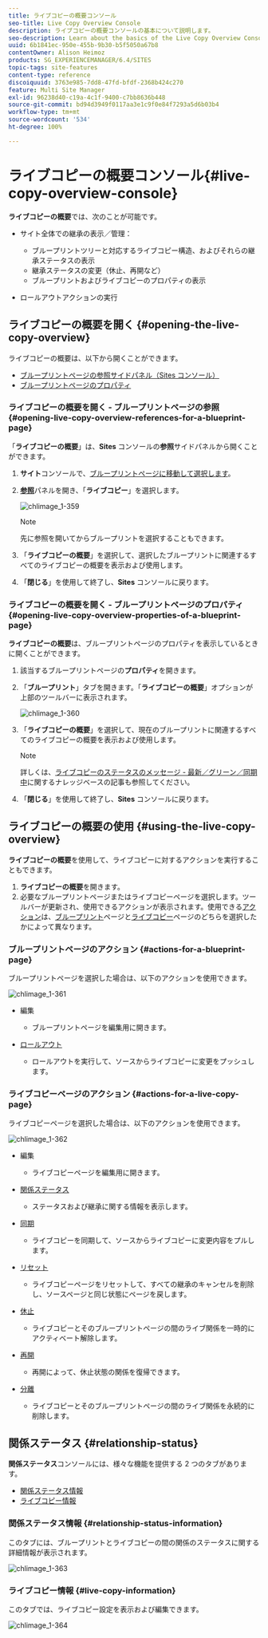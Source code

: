 ```yaml
---
title: ライブコピーの概要コンソール
seo-title: Live Copy Overview Console
description: ライブコピーの概要コンソールの基本について説明します。
seo-description: Learn about the basics of the Live Copy Overview Console.
uuid: 6b1841ec-950e-455b-9b30-b5f5050a67b8
contentOwner: Alison Heimoz
products: SG_EXPERIENCEMANAGER/6.4/SITES
topic-tags: site-features
content-type: reference
discoiquuid: 3763e985-7dd8-47fd-bfdf-2368b424c270
feature: Multi Site Manager
exl-id: 96238d40-c19a-4c1f-9400-c7bb8636b448
source-git-commit: bd94d3949f0117aa3e1c9f0e84f7293a5d6b03b4
workflow-type: tm+mt
source-wordcount: '534'
ht-degree: 100%

---
```


# ライブコピーの概要コンソール{#live-copy-overview-console}

**ライブコピーの概要**&#x200B;では、次のことが可能です。

* サイト全体での継承の表示／管理：

   * ブループリントツリーと対応するライブコピー構造、およびそれらの継承ステータスの表示
   * 継承ステータスの変更（休止、再開など）
   * ブループリントおよびライブコピーのプロパティの表示

* ロールアウトアクションの実行

## ライブコピーの概要を開く {#opening-the-live-copy-overview}

ライブコピーの概要は、以下から開くことができます。

* [ブループリントページの参照サイドパネル（Sites コンソール）](#opening-live-copy-overview-references-for-a-blueprint-page)
* [ブループリントページのプロパティ](#opening-live-copy-overview-properties-of-a-blueprint-page)

### ライブコピーの概要を開く - ブループリントページの参照 {#opening-live-copy-overview-references-for-a-blueprint-page}

「**ライブコピーの概要**」は、**Sites** コンソールの&#x200B;**参照**&#x200B;サイドパネルから開くことができます。

1. **サイト**&#x200B;コンソールで、[ブループリントページに移動して選択します](/help/sites-authoring/basic-handling.md#viewing-and-selecting-resources)。
1. **[参照](/help/sites-authoring/basic-handling.md#references)**&#x200B;パネルを開き、「**ライブコピー**」を選択します。

   ![chlimage_1-359](assets/chlimage_1-359.png)

   >[!NOTE]
   >
   >先に参照を開いてからブループリントを選択することもできます。

1. 「**ライブコピーの概要**」を選択して、選択したブループリントに関連するすべてのライブコピーの概要を表示および使用します。
1. 「**閉じる**」を使用して終了し、**Sites** コンソールに戻ります。

### ライブコピーの概要を開く - ブループリントページのプロパティ {#opening-live-copy-overview-properties-of-a-blueprint-page}

**ライブコピーの概要**&#x200B;は、ブループリントページのプロパティを表示しているときに開くことができます。

1. 該当するブループリントページの&#x200B;**プロパティ**&#x200B;を開きます。
1. 「**ブループリント**」タブを開きます。「**ライブコピーの概要**」オプションが上部のツールバーに表示されます。

   ![chlimage_1-360](assets/chlimage_1-360.png)

1. 「**ライブコピーの概要**」を選択して、現在のブループリントに関連するすべてのライブコピーの概要を表示および使用します。

   >[!NOTE]
   >
   >詳しくは、[ライブコピーのステータスのメッセージ - 最新／グリーン／同期中](https://helpx.adobe.com/jp/experience-manager/kb/livecopy-status-message---up-to-date-green-in-sync.html)に関するナレッジベースの記事も参照してください。

1. 「**閉じる**」を使用して終了し、**Sites** コンソールに戻ります。

## ライブコピーの概要の使用 {#using-the-live-copy-overview}

**ライブコピーの概要**&#x200B;を使用して、ライブコピーに対するアクションを実行することもできます。

1. **ライブコピーの概要**&#x200B;を開きます。
1. 必要なブループリントページまたはライブコピーページを選択します。ツールバーが更新され、使用できるアクションが表示されます。使用できる[アクション](/help/sites-administering/msm.md#terms-used)は、[ブループリント](#actions-for-a-blueprint-page)ページと[ライブコピー](#actions-for-a-live-copy-page)ページのどちらを選択したかによって異なります。

### ブループリントページのアクション {#actions-for-a-blueprint-page}

ブループリントページを選択した場合は、以下のアクションを使用できます。

![chlimage_1-361](assets/chlimage_1-361.png)

* 編集

   * ブループリントページを編集用に開きます。

* [ロールアウト](/help/sites-administering/msm.md#rollout-and-synchronize)

   * ロールアウトを実行して、ソースからライブコピーに変更をプッシュします。

### ライブコピーページのアクション {#actions-for-a-live-copy-page}

ライブコピーページを選択した場合は、以下のアクションを使用できます。

![chlimage_1-362](assets/chlimage_1-362.png)

* 編集

   * ライブコピーページを編集用に開きます。

* [関係ステータス](#relationship-status)

   * ステータスおよび継承に関する情報を表示します。

* [同期](/help/sites-administering/msm.md#rollout-and-synchronize)

   * ライブコピーを同期して、ソースからライブコピーに変更内容をプルします。

* [リセット](/help/sites-administering/msm-livecopy.md#resetting-a-live-copy-page)

   * ライブコピーページをリセットして、すべての継承のキャンセルを削除し、ソースページと同じ状態にページを戻します。

* [休止](/help/sites-administering/msm.md#suspending-and-cancelling-inheritance-and-synchronization)

   * ライブコピーとそのブループリントページの間のライブ関係を一時的にアクティベート解除します。

* [再開](/help/sites-administering/msm-livecopy.md#resuming-inheritance-for-a-page)

   * 再開によって、休止状態の関係を復帰できます。

* [分離](/help/sites-administering/msm.md#detaching-a-live-copy)

   * ライブコピーとそのブループリントページの間のライブ関係を永続的に削除します。

## 関係ステータス {#relationship-status}

**関係ステータス**&#x200B;コンソールには、様々な機能を提供する 2 つのタブがあります。

* [関係ステータス情報](#relationship-status-information)
* [ライブコピー情報](#live-copy-information)

### 関係ステータス情報 {#relationship-status-information}

このタブには、ブループリントとライブコピーの間の関係のステータスに関する詳細情報が表示されます。

![chlimage_1-363](assets/chlimage_1-363.png)

### ライブコピー情報 {#live-copy-information}

このタブでは、ライブコピー設定を表示および編集できます。

![chlimage_1-364](assets/chlimage_1-364.png)
